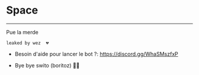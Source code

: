 # Space


---
Pue la merde

````
leaked by wez  💔
````

- Besoin d'aide pour lancer le bot ?: https://discord.gg/WhaSMszfxP

- Bye bye swito (boritoz) 🚷🚷
